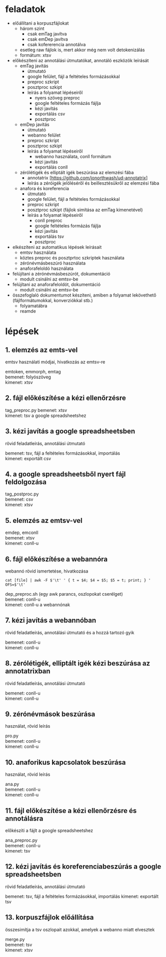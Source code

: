# feladatok

+ előállítani a korpuszfájlokat
    - három szint
        * csak emTag javítva
        * csak emDep javítva
        * csak kofererencia annotálva
    - esetleg raw fájlok is, mert akkor még nem volt detokenizálás
    - formátum: xtsv
+ előkészíteni az annotálási útmutatókat, annotáló eszközök leírását
    - emTag javítás
        * útmutató
        * google felület, fájl a feltételes formázásokkal
        * preproc szkript
        * posztproc szkipt
        * leírás a folyamat lépéseiről
            + nyers szöveg preproc
            + google feltételes formázás fájlja
            + kézi javítás
            + exportálás csv
            + posztproc
    - emDep javítás
        * útmutató
        * webanno felület
        * preproc szkript
        * posztproc szkipt
        * leírás a folyamat lépéseiről
            + webanno használata, conll formátum
            + kézi javítás
            + exportálás conll
    - zérólétigék és elliptált igék beszúrása az elemzési fába
        * annotatrix [https://github.com/jonorthwash/ud-annotatrix]
        * leírás a zéróigék jelöléséről és beillesztésükről az elemzési fába
    - anafora és koreferencia
        * útmutató
        * google felület, fájl a feltételes formázásokkal
        * preproc szkript
        * posztproc szkipt (fájlok simítása az emTag kimenetével)
        * leírás a folyamat lépéseiről
            + conll preproc
            + google feltételes formázás fájlja
            + kézi javítás
            + exportálás tsv
            + posztproc
+ elkészíteni az automatikus lépések leírásait
    - emtsv használata
    - köztes preproc és posztprtoc szkriptek használata
    - zérónévmásbeszúró használata
    - anaforafeloldó használata
+ felújítani a zérónévmásbeszúrót, dokumentáció
    - modult csinálni az emtsv-be
+ felújítani az anaforafeloldót, dokumentáció
    - modult csinálni az emtsv-be
+ összefoglaló dokumentumot készíteni, amiben a folyamat lekövethető (fájlformátumokkal, konverziókkal stb.)
    - folyamatábra
    - reamde
    
    
# lépések

## 1. elemzés az emts-vel
emtsv használati módjai, hivatkozás az emtsv-re

emtoken, emmorph, emtag  
bemenet: folyószöveg  
kimenet: xtsv
    
## 2. fájl előkészítése a kézi ellenőrzésre

tag_preproc.py
bemenet: xtsv  
kimenet: tsv a google spreadsheetshez
    
## 3. kézi javítás a google spreadsheetsben  
rövid feladatleírás, annotálási útmutató

bemenet: tsv, fájl a feltételes formázásokkal, importálás  
kimenet: exportált csv
    
## 4. a google spreadsheetsből nyert fájl feldolgozása

tag_postproc.py  
bemenet: csv  
kimenet: xtsv
    
## 5. elemzés az emtsv-vel

emdep, emconll    
bemenet: xtsv  
kimenet: conll-u
    
## 6. fájl előkészítése a webannóra
webannó rövid ismertetése, hivatkozása

    cat [file] | awk -F $'\t' ' { t = $4; $4 = $5; $5 = t; print; } ' OFS=$'\t'

dep_preproc.sh (egy awk parancs, oszlopokat cserélget)  
bemenet: conll-u  
kimenet: conll-u a webannónak
    
## 7. kézi javítás a webannóban  
rövid feladatleírás, annotálási útmutató és a hozzá tartozó gyik

bemenet: conll-u  
kimenet: conll-u
    
## 8. zérólétigék, elliptált igék kézi beszúrása az annotatrixban  
rövid feladatleírás, annotálási útmutató

bemenet: conll-u  
kimenet: conll-u

## 9. zérónévmások beszúrása
használat, rövid leírás

pro.py  
bemenet: conll-u  
kimenet: conll-u
    
## 10. anaforikus kapcsolatok beszúrása
használat, rövid leírás  

ana.py  
bemenet: conll-u  
kimenet: conll-u
    
## 11. fájl előkészítése a kézi ellenőrzésre és annotálásra
előkészíti a fájlt a google spreadsheetshez
 

ana_preproc.py  
bemenet: conll-u  
kimenet: tsv
    
## 12. kézi javítás és koreferenciabeszúrás a google spreadsheetsben  
rövid feladatleírás, annotálási útmutató

bemenet: tsv, fájl a feltételes formázásokkal, importálás
kimenet: exportált tsv
    
## 13. korpuszfájlok előállítása
összesimítja a tsv oszlopait azokkal, amelyek a webanno miatt elvesztek  

merge.py  
bemenet: tsv  
kimenet: xtsv